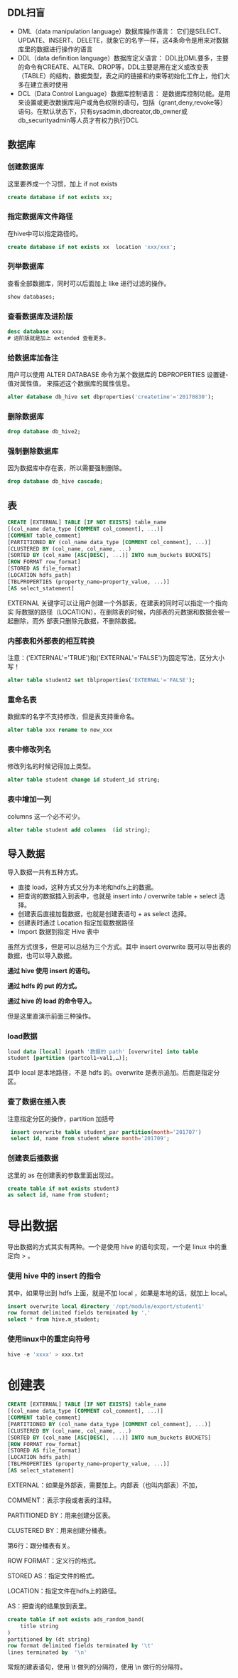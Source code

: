 ## DDL扫盲

- DML（data manipulation language）数据库操作语言：
      它们是SELECT、UPDATE、INSERT、DELETE，就象它的名字一样，这4条命令是用来对数据库里的数据进行操作的语言
- DDL（data definition language）数据库定义语言：
      DDL比DML要多，主要的命令有CREATE、ALTER、DROP等，DDL主要是用在定义或改变表（TABLE）的结构，数据类型，表之间的链接和约束等初始化工作上，他们大多在建立表时使用
- DCL（Data Control Language）数据库控制语言：
      是数据库控制功能。是用来设置或更改数据库用户或角色权限的语句，包括（grant,deny,revoke等）语句。在默认状态下，只有sysadmin,dbcreator,db_owner或db_securityadmin等人员才有权力执行DCL

## 数据库

### 创建数据库

这里要养成一个习惯，加上 if not exists

```sql
create database if not exists xx;
```

### 指定数据库文件路径

在hive中可以指定路径的。

```sql
create database if not exists xx  location 'xxx/xxx';
```

### 列举数据库

查看全部数据库，同时可以后面加上 like 进行过滤的操作。

```sql
show databases;
```

### 查看数据库及进阶版

```sql
desc database xxx;
# 进阶版就是加上 extended 查看更多。
```

### 给数据库加备注

用户可以使用 ALTER DATABASE 命令为某个数据库的 DBPROPERTIES 设置键-值对属性值， 来描述这个数据库的属性信息。

```sql
alter database db_hive set dbproperties('createtime'='20170830');
```

### 删除数据库

```sql
drop database db_hive2;
```

### 强制删除数据库

因为数据库中存在表，所以需要强制删除。

```sql
drop database db_hive cascade;
```

## 表

```sql
CREATE [EXTERNAL] TABLE [IF NOT EXISTS] table_name
[(col_name data_type [COMMENT col_comment], ...)]
[COMMENT table_comment]
[PARTITIONED BY (col_name data_type [COMMENT col_comment], ...)]
[CLUSTERED BY (col_name, col_name, ...)
[SORTED BY (col_name [ASC|DESC], ...)] INTO num_buckets BUCKETS]
[ROW FORMAT row_format]
[STORED AS file_format]
[LOCATION hdfs_path]
[TBLPROPERTIES (property_name=property_value, ...)]
[AS select_statement]
```

EXTERNAL 关键字可以让用户创建一个外部表，在建表的同时可以指定一个指向实 际数据的路径（LOCATION），在删除表的时候，内部表的元数据和数据会被一起删除，而外 部表只删除元数据，不删除数据。



### 内部表和外部表的相互转换

注意：('EXTERNAL'='TRUE')和('EXTERNAL'='FALSE')为固定写法，区分大小写！

```sql
alter table student2 set tblproperties('EXTERNAL'='FALSE');
```

### 重命名表

数据库的名字不支持修改，但是表支持重命名。

```sql
alter table xxx rename to new_xxx
```

### 表中修改列名

修改列名的时候记得加上类型。

```sql
alter table student change id student_id string;
```

### 表中增加一列

columns 这一个必不可少。

```sql
alter table student add columns  (id string);
```



## 导入数据

导入数据一共有五种方式。

- 直接 load，这种方式又分为本地和hdfs上的数据。
- 把查询的数据插入到表中，也就是 insert into / overwrite table + select 选择。
- 创建表后直接加载数据，也就是创建表语句 + as select 选择。
- 创建表时通过  Location 指定加载数据路径
-  Import 数据到指定 Hive 表中

虽然方式很多，但是可以总结为三个方式。其中 insert overwrite 既可以导出表的数据，也可以导入数据。

**通过 hive 使用 insert 的语句。**

**通过 hdfs 的 put 的方式。**

**通过 hive 的 load 的命令导入。**

但是这里直演示前面三种操作。

### load数据

```sql
load data [local] inpath '数据的 path' [overwrite] into table 
student [partition (partcol1=val1,…)];
```

其中 local 是本地路径，不是 hdfs 的。overwrite 是表示追加。后面是指定分区。

### 查了数据在插入表

注意指定分区的操作，partition 加括号

```sql
 insert overwrite table student_par partition(month='201707')
 select id, name from student where month='201709';
```

### 创建表后插数据

这里的 as 在创建表的参数里面出现过。

```sql
create table if not exists student3
as select id, name from student;
```

# 导出数据

导出数据的方式其实有两种。一个是使用 hive 的语句实现，一个是 linux 中的重定向  >  。

### 使用 hive 中的 insert 的指令

其中，如果导出到 hdfs 上面，就是不加 local ，如果是本地的话，就加上 local。

```sql
insert overwrite local directory '/opt/module/export/student1'
row format delimited fields terminated by ','
select * from hive.m_student;
```

### 使用linux中的重定向符号

```sql
hive -e 'xxxx' > xxx.txt
```

# 创建表

```sql
CREATE [EXTERNAL] TABLE [IF NOT EXISTS] table_name
[(col_name data_type [COMMENT col_comment], ...)]
[COMMENT table_comment]
[PARTITIONED BY (col_name data_type [COMMENT col_comment], ...)]
[CLUSTERED BY (col_name, col_name, ...)
[SORTED BY (col_name [ASC|DESC], ...)] INTO num_buckets BUCKETS]
[ROW FORMAT row_format]
[STORED AS file_format]
[LOCATION hdfs_path]
[TBLPROPERTIES (property_name=property_value, ...)]
[AS select_statement]
```

EXTERNAL：如果是外部表，需要加上。内部表（也叫内部表）不加，

COMMENT：表示字段或者表的注释。

PARTITIONED BY：用来创建分区表。

CLUSTERED BY：用来创建分桶表。

第6行：跟分桶表有关。

ROW FORMAT：定义行的格式。

STORED AS：指定文件的格式。

LOCATION：指定文件在hdfs上的路径。

AS：把查询的结果放到表里。

```sql
create table if not exists ads_random_band(
    title string
)
partitioned by (dt string)
row format delimited fields terminated by '\t'
lines terminated by  '\n'
```

常规的建表语句，使用  \t 做列的分隔符，使用 \n 做行的分隔符。 
